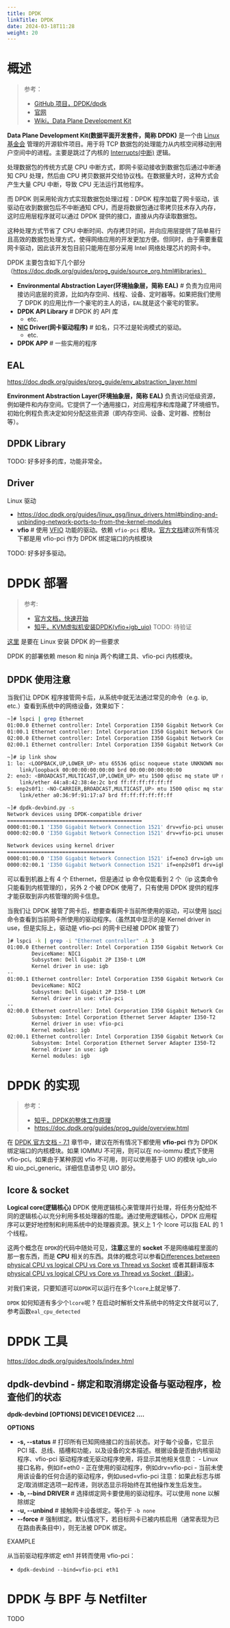```yaml
---
title: DPDK
linkTitle: DPDK
date: 2024-03-18T11:28
weight: 20
---
```


# 概述

> 参考：
>
> - [GitHub 项目，DPDK/dpdk](https://github.com/DPDK/dpdk)
> - [官网](https://www.dpdk.org/)
> - [Wiki，Data Plane Development Kit](https://en.wikipedia.org/wiki/Data_Plane_Development_Kit)

**Data Plane Development Kit(数据平面开发套件，简称 DPDK)** 是一个由 [Linux 基金会](/docs/Standard/Foundation/Linux%20Foundation.md) 管理的开源软件项目。用于将 TCP 数据包的处理能力从内核空间移动到用户空间中的进程。主要是跳过了内核的 [Interrupts(中断)](/docs/1.操作系统/Kernel/CPU/Interrupts(中断)/Interrupts(中断).md) 逻辑。

处理数据包的传统方式是 CPU 中断方式，即网卡驱动接收到数据包后通过中断通知 CPU 处理，然后由 CPU 拷贝数据并交给协议栈。在数据量大时，这种方式会产生大量 CPU 中断，导致 CPU 无法运行其他程序。

而 DPDK 则采用轮询方式实现数据包处理过程：DPDK 程序加载了网卡驱动，该驱动在收到数据包后不中断通知 CPU，而是将数据包通过零拷贝技术存入内存，这时应用层程序就可以通过 DPDK 提供的接口，直接从内存读取数据包。

这种处理方式节省了 CPU 中断时间、内存拷贝时间，并向应用层提供了简单易行且高效的数据包处理方式，使得网络应用的开发更加方便。但同时，由于需要重载网卡驱动，因此该开发包目前只能用在部分采用 Intel 网络处理芯片的网卡中。

DPDK 主要包含如下几个部分（https://doc.dpdk.org/guides/prog_guide/source_org.html#libraries）

- **Environmental Abstraction Layer(环境抽象层，简称 EAL)** # 负责为应用间接访问底层的资源，比如内存空间、线程、设备、定时器等。如果把我们使用了 DPDK 的应用比作一个豪宅的主人的话，`EAL`就是这个豪宅的管家。
- **DPDK API Library** # DPDK 的 API 库
  - etc.
- **[NIC](/docs/4.数据通信/Networking%20device/NIC.md) Driver(网卡驱动程序)** # 如名，只不过是轮询模式的驱动。
  - etc.
- **DPDK APP** # 一些实用的程序

## EAL

https://doc.dpdk.org/guides/prog_guide/env_abstraction_layer.html

**Environment Abstraction Layer(环境抽象层，简称 EAL)** 负责访问低级资源，例如硬件和内存空间。它提供了一个通用接口，对应用程序和库隐藏了环境细节。初始化例程负责决定如何分配这些资源（即内存空间、设备、定时器、控制台等）。

## DPDK Library

TODO: 好多好多的库，功能非常全。

## Driver

Linux 驱动

- https://doc.dpdk.org/guides/linux_gsg/linux_drivers.html#binding-and-unbinding-network-ports-to-from-the-kernel-modules
- **vfio** # 使用 [VFIO](/docs/1.操作系统/Kernel/VFIO.md) 功能的驱动。依赖 `vfio-pci` 模块。[官方文档](https://doc.dpdk.org/guides/linux_gsg/linux_drivers.html#binding-and-unbinding-network-ports-to-from-the-kernel-modules)建议所有情况下都是用 vfio-pci 作为 DPDK 绑定端口的内核模块

TODO: 好多好多驱动。

# DPDK 部署

> 参考:
>
> - [官方文档，快速开始](https://core.dpdk.org/doc/quick-start/)
> - [知乎，KVM虚拟机安装DPDK(vfio+igb_uio)](https://zhuanlan.zhihu.com/p/613149235) TODO: 待验证

[这里](https://doc.dpdk.org/guides/linux_gsg/index.html) 是要在 Linux 安装 DPDK 的一些要求

DPDK 的部署依赖 meson 和 ninja 两个构建工具、vfio-pci 内核模块。

## DPDK 使用注意

当我们让 DPDK 程序接管网卡后，从系统中就无法通过常见的命令（e.g. ip, etc.）查看到系统中的网络设备，效果如下：

```bash
~]# lspci | grep Ethernet
01:00.0 Ethernet controller: Intel Corporation I350 Gigabit Network Connection (rev 01)
01:00.1 Ethernet controller: Intel Corporation I350 Gigabit Network Connection (rev 01)
02:00.0 Ethernet controller: Intel Corporation I350 Gigabit Network Connection (rev 01)
02:00.1 Ethernet controller: Intel Corporation I350 Gigabit Network Connection (rev 01)

~]# ip link show
1: lo: <LOOPBACK,UP,LOWER_UP> mtu 65536 qdisc noqueue state UNKNOWN mode DEFAULT group default qlen 1000
    link/loopback 00:00:00:00:00:00 brd 00:00:00:00:00:00
2: eno3: <BROADCAST,MULTICAST,UP,LOWER_UP> mtu 1500 qdisc mq state UP mode DEFAULT group default qlen 1000
    link/ether 44:a8:42:38:4e:2c brd ff:ff:ff:ff:ff:ff
5: enp2s0f1: <NO-CARRIER,BROADCAST,MULTICAST,UP> mtu 1500 qdisc mq state DOWN mode DEFAULT group default qlen 1000
    link/ether a0:36:9f:91:17:a7 brd ff:ff:ff:ff:ff:ff

~]# dpdk-devbind.py -s
Network devices using DPDK-compatible driver
============================================
0000:01:00.1 'I350 Gigabit Network Connection 1521' drv=vfio-pci unused=igb
0000:02:00.0 'I350 Gigabit Network Connection 1521' drv=vfio-pci unused=igb

Network devices using kernel driver
===================================
0000:01:00.0 'I350 Gigabit Network Connection 1521' if=eno3 drv=igb unused=vfio-pci *Active*
0000:02:00.1 'I350 Gigabit Network Connection 1521' if=enp2s0f1 drv=igb unused=vfio-pci

```

可以看到机器上有 4 个 Ethernet，但是通过 ip 命令仅能看到 2 个（ip 这类命令只能看到内核管理的），另外 2 个被 DPDK 使用了，只有使用 DPDK 提供的程序才能获取到非内核管理的网卡信息。

当我们让 DPDK 接管了网卡后，想要查看网卡当前所使用的驱动，可以使用 [lspci](/docs/1.操作系统/Linux%20管理/Linux%20硬件管理工具/Linux%20硬件管理工具.md#lspci) 命令查看到当前网卡所使用的驱动程序。（虽然其中显示的是 Kernel driver in use，但是实际上，驱动是 vfio-pci 的网卡已经被 DPDK 接管了）

```bash
]# lspci -k | grep -i "Ethernet controller" -A 3
01:00.0 Ethernet controller: Intel Corporation I350 Gigabit Network Connection (rev 01)
        DeviceName: NIC1
        Subsystem: Dell Gigabit 2P I350-t LOM
        Kernel driver in use: igb
--
01:00.1 Ethernet controller: Intel Corporation I350 Gigabit Network Connection (rev 01)
        DeviceName: NIC2
        Subsystem: Dell Gigabit 2P I350-t LOM
        Kernel driver in use: vfio-pci
--
02:00.0 Ethernet controller: Intel Corporation I350 Gigabit Network Connection (rev 01)
        Subsystem: Intel Corporation Ethernet Server Adapter I350-T2
        Kernel driver in use: vfio-pci
        Kernel modules: igb
02:00.1 Ethernet controller: Intel Corporation I350 Gigabit Network Connection (rev 01)
        Subsystem: Intel Corporation Ethernet Server Adapter I350-T2
        Kernel driver in use: igb
        Kernel modules: igb
```

# DPDK 的实现

> 参考：
>
> - [知乎，DPDK的整体工作原理](https://zhuanlan.zhihu.com/p/486288121)
> - https://doc.dpdk.org/guides/prog_guide/overview.html

在 [DPDK 官方文档 - 7.1](https://doc.dpdk.org/guides/linux_gsg/linux_drivers.html?highlight=vfio%20pci#binding-and-unbinding-network-ports-to-from-the-kernel-modules) 章节中，建议在所有情况下都使用 **vfio-pci** 作为 DPDK 绑定端口的内核模块。如果 IOMMU 不可用，则可以在 no-iommu 模式下使用 vfio-pci。如果由于某种原因 vfio 不可用，则可以使用基于 UIO 的模块 igb_uio 和 uio_pci_generic。详细信息请参见 UIO 部分。

## lcore & socket

**Logical core(逻辑核心)** DPDK 使用逻辑核心来管理并行处理，将任务分配给不同的逻辑核心以充分利用多核处理器的性能。通过使用逻辑核心，DPDK 应用程序可以更好地控制和利用系统中的处理器资源。狭义上 1 个 lcore 可以指 EAL 的 1 个线程。

这两个概念在 `DPDK`的代码中随处可见，**注意**这里的 **socket** 不是网络编程里面的那一套东西，而是 **CPU** 相关的东西。具体的概念可以参看[Differences between physical CPU vs logical CPU vs Core vs Thread vs Socket](https://link.zhihu.com/?target=https%3A//link.segmentfault.com/%3Fenc%3DkeRHFE71AwA4LEWK3gy%252F%252Bg%253D%253D.zL548YXL%252F1rT%252BQN9hhP0BSuhSZUszAZly2ULaOcHzihSAMFb3k6C8kBfLxFL65VqtdDdc0MigZcmMKHcWpmSUSTYHTTZ%252BgYz9XlsRQPKOK%252BWch%252FsoT6h%252BzR46e7YgN19TmdjGuy%252BwWL%252FfT2wdU6Q7Q%253D%253D) 或者其翻译版本[physical CPU vs logical CPU vs Core vs Thread vs Socket（翻译）](https://link.zhihu.com/?target=https%3A//link.segmentfault.com/%3Fenc%3DQvdG3%252BI75LlbmFlczo3WpQ%253D%253D.wu%252FAAZX7seAtEJjmuttDzYMu8zmGLKxX2fcFZ%252BZxKkIQvVQguoy2MSUnOVZPbaU6)。

对我们来说，只要知道可以`DPDK`可以运行在多个`lcore`上就足够了.

`DPDK` 如何知道有多少个`lcore`呢 ? 在启动时解析文件系统中的特定文件就可以了, 参考函数`eal_cpu_detected`

# DPDK 工具

https://doc.dpdk.org/guides/tools/index.html

## dpdk-devbind - 绑定和取消绑定设备与驱动程序，检查他们的状态

**dpdk-devbind \[OPTIONS] DEVICE1 DEVICE2 ....**

**OPTIONS**

- **-s, --status** # 打印所有已知网络接口的当前状态。对于每个设备，它显示 PCI 域、总线、插槽和功能，以及设备的文本描述。根据设备是否由内核驱动程序、vfio-pci 驱动程序或无驱动程序使用，将显示其他相关信息： - Linux 接口名称，例如if=eth0 - 正在使用的驱动程序，例如drv=vfio-pci - 当前未使用该设备的任何合适的驱动程序，例如used=vfio-pci 注意：如果此标志与绑定/取消绑定选项一起传递，则状态显示将始终在其他操作发生后发生。
- **-b, --bind DRIVER** # 选择绑定网卡要使用的驱动程序。可以使用 none 以解除绑定
- **-u, --unbind** # 接触网卡设备绑定。等价于 `-b none`
- **--force** # 强制绑定。默认情况下，若目标网卡已被内核启用（通常表现为已在路由表条目中），则无法被 DPDK 绑定。

EXAMPLE

从当前驱动程序绑定 eth1 并转而使用 vfio-pci：

- `dpdk-devbind --bind=vfio-pci eth1`

# DPDK 与 BPF 与 Netfilter

TODO
